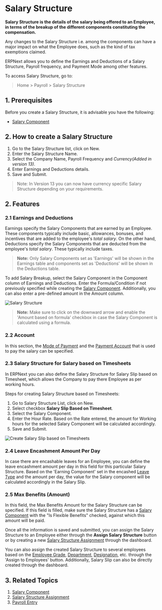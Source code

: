 <!-- add-breadcrumbs -->
# Salary Structure

**Salary Structure is the details of the salary being offered to an Employee, in terms of the breakup of the different components constituting the compensation.**

Any changes to the Salary Structure i.e. among the components can have a major impact on what the Employee does, such as the kind of tax exemptions claimed.

ERPNext allows you to define the Earnings and Deductions of a Salary Structure, Payroll frequency, and Payment Mode among other features.

To access Salary Structure, go to:
> Home > Payroll > Salary Structure


## 1. Prerequisites

Before you create a Salary Structure, it is advisable you have the following:

* [Salary Component](/docs/user/manual/en/payroll/salary-component)


## 2. How to create a Salary Structure

1. Go to the Salary Structure list, click on New.
2. Enter the Salary Structure Name.
3. Select the Company Name, Payroll Frequency and *Currency(Added in version 13)*.
4. Enter Earnings and Deductions details.
5. Save and Submit.

>Note: In Version 13 you can now have currency specific Salary Structure depending on your requirements.


## 2. Features

### 2.1 Earnings and Deductions

Earnings specify the Salary Components that are earned by an Employee. These components typically include basic, allowances, bonuses, and incentives that are added to the employee's *total salary*. On the other hand, Deductions specify the Salary Components that are deducted from the employee's *total salary*. These typically include taxes.

>**Note:** Only Salary Components set as 'Earnings' will be shown in the Earnings table and components set as 'Deductions' will be shown in the Deductions table.


To add Salary Breakup, select the Salary Component in the Component column of Earnings and Deductions. Enter the Formula/Condition if not previously specified while creating the [Salary Component](/docs/user/manual/en/payroll/salary-component). Additionally, you can also enter a pre-defined amount in the Amount column.



<img class="screenshot" alt="Salary Structure" src="{{docs_base_url}}/assets/img/payroll/salary-structure.png">


> **Note:** Make sure to click on the downward arrow and enable the 'Amount based on formula' checkbox in case the Salary Component is calculated using a formula.


### 2.2 Account

In this section, the [Mode of Payment](/docs/user/manual/en/accounts/mode-of-payment) and the [Payment Account](/docs/user/manual/en/accounts/chart-of-accounts) that is used to pay the salary can be specified.

### 2.3 Salary Structure for Salary based on Timesheets

In ERPNext you can also define the Salary Structure for Salary Slip based on Timesheet, which allows the Company to pay there Employee as per working hours.

Steps for creating Salary Structure based on Timesheets:

1. Go to Salary Structure List, click on New.
1. Select checkbox **Salary Slip Based on Timesheet**.
1. Select the Salary Component.
1. Enter the Hour Rate. Based on the Rate entered, the amount for Working hours for the selected Salary Component will be calculated accordingly.
1. Save and Submit.

 <img class="screenshot" alt="Create Salary Slip based on Timesheets" src="{{docs_base_url}}/assets/img/payroll/salary-structure-for-salary-based-on-timesheets.png">


### 2.4 Leave Encashment Amount Per Day

In case there are encashable leaves for an Employee, you can define the leave encashment amount per day in this field for this particular Salary Structure. Based on the 'Earning Component' set in the encashed [Leave Type](/docs/user/manual/en/human-resources/leave-type) and the amount per day, the value for the Salary component will be calculated accordingly in the Salary Slip.


### 2.5 Max Benefits (Amount)

In this field, the Max Benefits Amount for the Salary Structure can be specified. If this field is filled, make sure the Salary Structure has a [Salary Component](/docs/user/manual/en/payroll/salary-component) with the "Is Flexible Benefits" checked, against which this amount will be paid.



Once all the information is saved and submitted, you can assign the Salary Structure to an Employee either through the **Assign Salary Structure** button or by creating a new [Salary Structure Assignment](/docs/user/manual/en/payroll/salary-structure-assignment) through the dashboard.

You can also assign the created Salary Structure to several employees based on the [Employee Grade](/docs/user/manual/en/human-resources/employee-grade), [Department](/docs/user/manual/en/human-resources/department), [Designation](/docs/user/manual/en/human-resources/designation), etc. through the 'Assign to Employees' button.
Additionally, Salary Slip can also be directly created through the dashboard.

## 3. Related Topics

1. [Salary Component](/docs/user/manual/en/payroll/salary-component)
1. [Salary Structure Assignment](/docs/user/manual/en/payroll/salary-structure-assignment)
1. [Payroll Entry](/docs/user/manual/en/payroll/payroll-entry)
